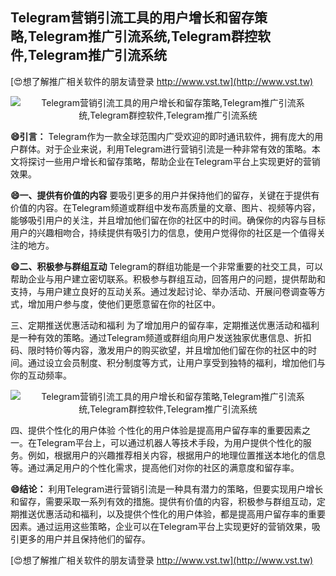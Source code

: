 ## **Telegram营销引流工具的用户增长和留存策略,Telegram推广引流系统,Telegram群控软件,Telegram推广引流系统**

[😍想了解推广相关软件的朋友请登录 http://www.vst.tw](http://www.vst.tw)

 <center><img src="https://vst.tw/MP4/tuiguang/png/1.png" alt="Telegram营销引流工具的用户增长和留存策略,Telegram推广引流系统,Telegram群控软件,Telegram推广引流系统"></center>

**😄引言：**
Telegram作为一款全球范围内广受欢迎的即时通讯软件，拥有庞大的用户群体。对于企业来说，利用Telegram进行营销引流是一种非常有效的策略。本文将探讨一些用户增长和留存策略，帮助企业在Telegram平台上实现更好的营销效果。

**😄一、提供有价值的内容**
要吸引更多的用户并保持他们的留存，关键在于提供有价值的内容。在Telegram频道或群组中发布高质量的文章、图片、视频等内容，能够吸引用户的关注，并且增加他们留在你的社区中的时间。确保你的内容与目标用户的兴趣相吻合，持续提供有吸引力的信息，使用户觉得你的社区是一个值得关注的地方。

**😄二、积极参与群组互动**
Telegram的群组功能是一个非常重要的社交工具，可以帮助企业与用户建立密切联系。积极参与群组互动，回答用户的问题，提供帮助和支持，与用户建立良好的互动关系。通过发起讨论、举办活动、开展问卷调查等方式，增加用户参与度，使他们更愿意留在你的社区中。

三、定期推送优惠活动和福利
为了增加用户的留存率，定期推送优惠活动和福利是一种有效的策略。通过Telegram频道或群组向用户发送独家优惠信息、折扣码、限时特价等内容，激发用户的购买欲望，并且增加他们留在你的社区中的时间。通过设立会员制度、积分制度等方式，让用户享受到独特的福利，增加他们与你的互动频率。

 <center><img src="https://vst.tw/MP4/tuiguang/png/4.png" alt="Telegram营销引流工具的用户增长和留存策略,Telegram推广引流系统,Telegram群控软件,Telegram推广引流系统"></center>

四、提供个性化的用户体验
个性化的用户体验是提高用户留存率的重要因素之一。在Telegram平台上，可以通过机器人等技术手段，为用户提供个性化的服务。例如，根据用户的兴趣推荐相关内容，根据用户的地理位置推送本地化的信息等。通过满足用户的个性化需求，提高他们对你的社区的满意度和留存率。

**😄结论：**
利用Telegram进行营销引流是一种具有潜力的策略，但要实现用户增长和留存，需要采取一系列有效的措施。提供有价值的内容，积极参与群组互动，定期推送优惠活动和福利，以及提供个性化的用户体验，都是提高用户留存率的重要因素。通过运用这些策略，企业可以在Telegram平台上实现更好的营销效果，吸引更多的用户并且保持他们的留存。

[😍想了解推广相关软件的朋友请登录 http://www.vst.tw](http://www.vst.tw)



